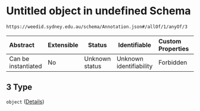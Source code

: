 # Untitled object in undefined Schema

```txt
https://weedid.sydney.edu.au/schema/Annotation.json#/allOf/1/anyOf/3
```




| Abstract            | Extensible | Status         | Identifiable            | Custom Properties | Additional Properties | Access Restrictions | Defined In                                                                        |
| :------------------ | ---------- | -------------- | ----------------------- | :---------------- | --------------------- | ------------------- | --------------------------------------------------------------------------------- |
| Can be instantiated | No         | Unknown status | Unknown identifiability | Forbidden         | Allowed               | none                | [Annotation.schema.json\*](out/out/Annotation.schema.json "open original schema") |

## 3 Type

`object` ([Details](annotation-2-allof-1-anyof-3.md))
